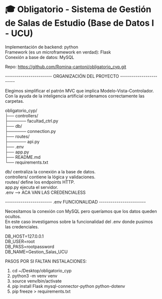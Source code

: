 # 🎓 Obligatorio - Sistema de Gestión de Salas de Estudio (Base de Datos I - UCU)

Implementación de backend: python  
Framework (es un microframework en verdad): Flask  
Conexión a base de datos: MySQL  
  
Repo: https://github.com/Romina-cantoni/obligatorio_cyp.git  

------------------------ ORGANIZACIÓN DEL PROYECTO ------------------------

Elegimos simplificar el patrón MVC que implica Modelo-Vista-Controlador.  
Con la ayuda de la inteligencia artificial ordenamos correctamente las carpetas.  

obligatorio_cyp/  
├── controllers/  
├────── facultad_ctrl.py           
├── db/  
├────── connection.py       
├── routes/  
├────── api.py          
├── .env                   
├── app.py                  
├── README.md               
└── requirements.txt       
  
db/ centraliza la conexión a la base de datos.  
controllers/ contiene la lógica y validaciones.  
routes/ define los endpoints HTTP.  
app.py ejecuta el servidor.  
.env --> ACA VAN LAS CREDENCIALESS  
  
  
------------------------ .env FUNCIONALIDAD ------------------------  
  
Necesitamos la conexión con MySQL pero queríamos que los datos queden ocultos.  
En este caso investigamos sobre la funcionalidad del .env donde pusimos las credenciales.  
  
DB_HOST=127.0.0.1  
DB_USER=root  
DB_PASS=rootpassword  
DB_NAME=Gestion_Salas_UCU  
  
PASOS POR SI FALTAN INSTALACIONES:  
1. cd ~/Desktop/obligatorio_cyp  
2. python3 -m venv venv  
3. source venv/bin/activate  
4. pip install Flask mysql-connector-python python-dotenv  
5. pip freeze > requirements.txt  
